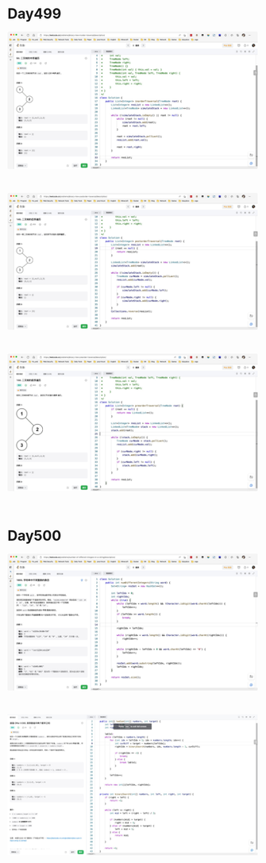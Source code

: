 # Day499

![day499-01](assets/day499-01.png)

&nbsp;

![day499-02](assets/day499-02.png)

&nbsp;

![day499-03](assets/day499-03.png)

&nbsp;

# Day500

![day500-01](assets/day500-01.png)

&nbsp;

![day500-02](assets/day500-02.png)